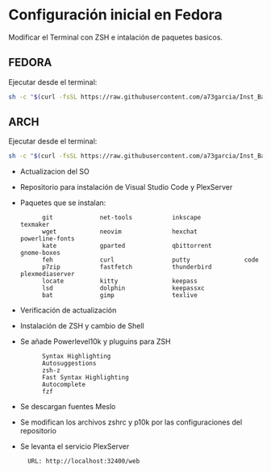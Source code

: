 # Configuración inicial en Fedora

Modificar el Terminal con ZSH e intalación de paquetes basicos.

## FEDORA

Ejecutar desde el terminal:

```bash
sh -c "$(curl -fsSL https://raw.githubusercontent.com/a73garcia/Inst_Basic_Linux/refs/heads/main/Inst_Basic_Fedora.sh)"
 ```

## ARCH

Ejecutar desde el terminal:

```bash
sh -c "$(curl -fsSL https://raw.githubusercontent.com/a73garcia/Inst_Basic_Linux/refs/heads/main/Ins_Basic_Arch.sh)"
 ```


- Actualizacion del SO
- Repositorio para instalación de Visual Studio Code y PlexServer
- Paquetes que se instalan:

            git             net-tools           inkscape            texmaker
            wget            neovim              hexchat             powerline-fonts
            kate            gparted             qbittorrent         gnome-boxes
            feh             curl                putty               code
            p7zip           fastfetch           thunderbird         plexmediaserver
            locate          kitty               keepass
            lsd             dolphin             keepassxc
            bat             gimp                texlive

- Verificación de actualización
- Instalación de ZSH y cambio de Shell
- Se añade Powerlevel10k y pluguins para ZSH

            Syntax Highlighting
            Autosuggestions
            zsh-z
            Fast Syntax Highlighting
            Autocomplete
            fzf

- Se descargan fuentes Meslo
- Se modifican los archivos zshrc y p10k por las configuraciones del repositorio
- Se levanta el servicio PlexServer

        URL: http://localhost:32400/web
